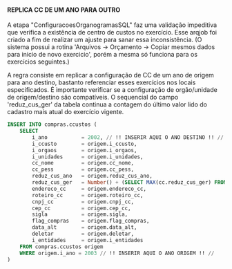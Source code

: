 #### REPLICA CC DE UM ANO PARA OUTRO


A etapa "ConfiguracoesOrganogramasSQL" faz uma validação impeditiva que verifica a existência de centro de custos no exercício. Esse arqjob foi criado a fim de realizar um ajuste para sanar essa inconsistência. (O sistema possui a rotina 'Arquivos -> Orçamento -> Copiar mesmos dados para inicio de novo exercicio', porém a mesma só funciona para os exercícios seguintes.)

A regra consiste em replicar a configuração de CC de um ano de origem para ano destino, bastanto referenciar esses exercícios nos locais especificados. É importante verificar se a configuração de orgão/unidade de origem/destino são compatíveis. O sequencial do campo 'reduz_cus_ger' da tabela continua a contagem do último valor lido do cadastro mais atual do exercício vigente.

```sql
INSERT INTO compras.ccustos (
    SELECT
        i_ano           = 2002, // !! INSERIR AQUI O ANO DESTINO !! //
        i_ccusto        = origem.i_ccusto,
        i_orgaos        = origem.i_orgaos,
        i_unidades      = origem.i_unidades,
        cc_nome         = origem.cc_nome,
        cc_pess         = origem.cc_pess,
        reduz_cus_ano   = origem.reduz_cus_ano,
        reduz_cus_ger   = Number() + (SELECT MAX(cc.reduz_cus_ger) FROM compras.ccustos cc),
        endereco_cc     = origem.endereco_cc, 
        roteiro_cc      = origem.roteiro_cc, 
        cnpj_cc         = origem.cnpj_cc, 
        cep_cc          = origem.cep_cc, 
        sigla           = origem.sigla, 
        flag_compras    = origem.flag_compras, 
        data_alt        = origem.data_alt, 
        deletar         = origem.deletar, 
        i_entidades     = origem.i_entidades     
    FROM compras.ccustos origem
    WHERE origem.i_ano = 2003 // !! INSERIR AQUI O ANO ORIGEM !! //
)
```